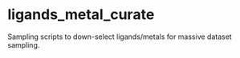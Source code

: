 # ligands_metal_curate

Sampling scripts to down-select ligands/metals for massive dataset sampling.
